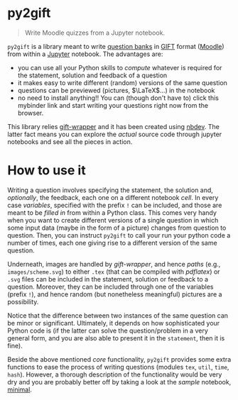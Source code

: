 # py2gift
> Write Moodle quizzes from a Jupyter notebook.


`py2gift` is a library meant to write [question banks](https://docs.moodle.org/38/en/Question_bank) in [GIFT](https://docs.moodle.org/38/en/GIFT_format) format ([Moodle](https://moodle.org/)) from within a [Jupyter](https://jupyter.org/) notebook. The advantages are:

* you can use all your Python skills to *compute* whatever is required for the statement, solution and feedback of a question
* it makes easy to write different (random) versions of the same question
* questions can be previewed (pictures, $\LaTeX$...) in the notebook
* no need to install anything!! You can (though don't have to) click this mybinder link and start writing your questions right now from the browser.

This library relies [gift-wrapper](https://github.com/manuvazquez/gift-wrapper) and it has been created using [nbdev](https://github.com/fastai/nbdev). The latter fact means you can explore the *actual* source code through jupyter notebooks and see all the pieces in action.

# How to use it

Writing a question involves specifying the statement, the solution and, *optionally*, the feedback, each one on a different notebook *cell*. In every case *variables*, specified with the prefix `!` can be included, and those are meant to be *filled in* from within a Python class. This comes very handy when you want to create different versions of a single question in which some input data (maybe in the form of a picture) changes from question to question. Then, you can instruct `py2gift` to call your run your python code a number of times, each one giving rise to a different version of the same question.

Underneath, images are handled by *gift-wrapper*, and hence *paths* (e.g., `images/scheme.svg`) to either `.tex` (that can be compiled with *pdflatex*) or `.svg` files can be included in the statement, solution or feedback to a question. Moreover, they can be included through one of the variables (prefix `!`), and hence random (but nonetheless meaningful) pictures are a possibility.

Notice that the difference between two instances of the same question can be minor or significant. Ultimately, it depends on how sophisticated your Python code is (if the latter can solve the question/problem in a very general form, and you are also able to present it in the `statement`, then it is fine).

Beside the above mentioned *core* functionality, `py2gift` provides some extra functions to ease the process of writing questions (modules `tex`, `util`, `time`, `hash`). However, a thorough description of the functionality would be very dry and you are probably better off by taking a look at the *sample* notebook, [minimal](examples/minimal.ipynb).
